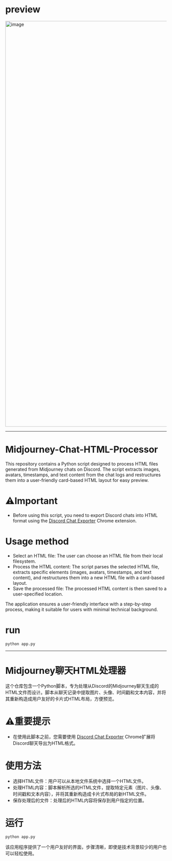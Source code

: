 # preview
<img width="1262" alt="image" src="https://github.com/user-attachments/assets/6695dbf7-3ca4-47da-bca7-c24d003f5256">




---

# Midjourney-Chat-HTML-Processor
This repository contains a Python script designed to process HTML files generated from Midjourney chats on Discord. The script extracts images, avatars, timestamps, and text content from the chat logs and restructures them into a user-friendly card-based HTML layout for easy preview. 

# ⚠️Important
- Before using this script, you need to export Discord chats into HTML format using the [Discord Chat Exporter](https://chrome.google.com/webstore/detail/discord/ofjlibelpafmdhigfgggickpejfomamk) Chrome extension.

# Usage method
- Select an HTML file: The user can choose an HTML file from their local filesystem.
- Process the HTML content: The script parses the selected HTML file, extracts specific elements (images, avatars, timestamps, and text content), and restructures them into a new HTML file with a card-based layout.
- Save the processed file: The processed HTML content is then saved to a user-specified location.

The application ensures a user-friendly interface with a step-by-step process, making it suitable for users with minimal technical background.

# run
```
python app.py
```

---

# Midjourney聊天HTML处理器

这个仓库包含一个Python脚本，专为处理从Discord的Midjourney聊天生成的HTML文件而设计。脚本从聊天记录中提取图片、头像、时间戳和文本内容，并将其重新构造成用户友好的卡片式HTML布局，方便预览。

# ⚠️重要提示
- 在使用此脚本之前，您需要使用 [Discord Chat Exporter](https://chrome.google.com/webstore/detail/discord/ofjlibelpafmdhigfgggickpejfomamk) Chrome扩展将Discord聊天导出为HTML格式。

# 使用方法
- 选择HTML文件：用户可以从本地文件系统中选择一个HTML文件。
- 处理HTML内容：脚本解析所选的HTML文件，提取特定元素（图片、头像、时间戳和文本内容），并将其重新构造成卡片式布局的新HTML文件。
- 保存处理后的文件：处理后的HTML内容将保存到用户指定的位置。

# 运行
```
python app.py
```

该应用程序提供了一个用户友好的界面，步骤清晰，即使是技术背景较少的用户也可以轻松使用。
